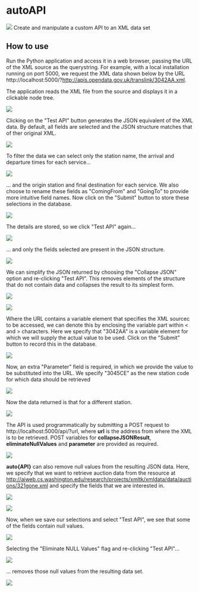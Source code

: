 # autoAPI
<kbd><img src="http://adrianmoore.net/autoAPI/images/01TitleBar.png"></kbd>
Create and manipulate a custom API to an XML data set

## How to use

Run the Python application and access it in a web browser, passing the URL of the XML source as the querystring.  For example, with a local installation running on port 5000, we request the XML data shown below by the URL http://localhost:5000/?http://apis.opendata.gov.uk/translink/3042AA.xml.

The application reads the XML file from the source and displays it in a clickable node tree.

<kbd><img src="http://adrianmoore.net/autoAPI/images/02ShowClickableTree.png"></kbd>

Clicking on the "Test API" button generates the JSON equivalent of the XML data.  By default, all fields are selected and the JSON structure matches that of ther original XML. 

<kbd><img src="http://adrianmoore.net/autoAPI/images/03FullJSONResult.png"></kbd>

To filter the data we can select only the station name, the arrival and departure times for each service...

<kbd><img src="http://adrianmoore.net/autoAPI/images/04ChooseFields1.png"></kbd>

... and the origin station and final destination for each service.  We also choose to rename these fields as "ComingFrom" and "GoingTo" to provide more intuitive field names.  Now click on the "Submit" button to store these selections in the database.

<kbd><img src="http://adrianmoore.net/autoAPI/images/05ChooseFields2.png"></kbd>

The details are stored, so we click "Test API" again...

<kbd><img src="http://adrianmoore.net/autoAPI/images/06TestAPI.png"></kbd>

... and only the fields selected are present in the JSON structure. 

<kbd><img src="http://adrianmoore.net/autoAPI/images/07SelectedJSONResult.png"></kbd>

We can simplify the JSON returned by choosing the "Collapse JSON" option and re-clicking "Test API".  This removes elements of the structure that do not contain data and collapses the result to its simplest form.

<kbd><img src="http://adrianmoore.net/autoAPI/images/08SelectCollapseOption.png"></kbd>


<kbd><img src="http://adrianmoore.net/autoAPI/images/09CollapsedResult.png"></kbd>

Where the URL contains a variable element that specifies the XML sourcec to be accessed, we can denote this by enclosing the variable part within &lt; and &gt; characters.  Here we specify that "3042AA" is a variable element for which we will supply the actual value to be used.  Click on the "Submit" button to record this in the database.

<kbd><img src="http://adrianmoore.net/autoAPI/images/10Parameterise.png"></kbd>

Now, an extra "Parameter" field is required, in which we provide the value to be substituted into the URL.  We specify "3045CE" as the new station code for which data should be retrieved

<kbd><img src="http://adrianmoore.net/autoAPI/images/11SetParameter.png"></kbd>

Now the data returned is that for a different station.

<kbd><img src="http://adrianmoore.net/autoAPI/images/12DifferentResult.png"></kbd>

The API is used programmatically by submitting a POST request to http://localhost:5000/api/?url, where **url** is the address from where the XML is to be retrieved.  POST variables for **collapseJSONResult**, **eliminateNullValues** and **parameter**  are provided as required.

<kbd><img src="http://adrianmoore.net/autoAPI/images/13Postman.png"></kbd>

**auto{API}** can also remove null values from the resulting JSON data. Here, we specify that we want to retrieve auction data from the resource at http://aiweb.cs.washington.edu/research/projects/xmltk/xmldata/data/auctions/321gone.xml and specify the fields that we are interested in.

<kbd><img src="http://adrianmoore.net/autoAPI/images/14Auction1.png"></kbd>

<kbd><img src="http://adrianmoore.net/autoAPI/images/15Auction2.png"></kbd>

Now, when we save our selections and select "Test API", we see that some of the fields contain null values.

<kbd><img src="http://adrianmoore.net/autoAPI/images/16Auction3.png"></kbd>

Selecting the "Eliminate NULL Values" flag and re-clicking "Test API"...

<kbd><img src="http://adrianmoore.net/autoAPI/images/17Auction4.png"></kbd>

... removes those null values from the resulting data set.

<kbd><img src="http://adrianmoore.net/autoAPI/images/18Auction5.png"></kbd>
